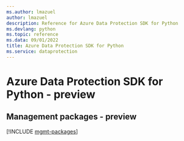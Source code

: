 ```yaml
---
ms.author: lmazuel
author: lmazuel
description: Reference for Azure Data Protection SDK for Python
ms.devlang: python
ms.topic: reference
ms.data: 09/01/2022
title: Azure Data Protection SDK for Python
ms.service: dataprotection
---
```

# Azure Data Protection SDK for Python - preview

## Management packages - preview
[!INCLUDE [mgmt-packages](data-protection-mgmt-index.md)]